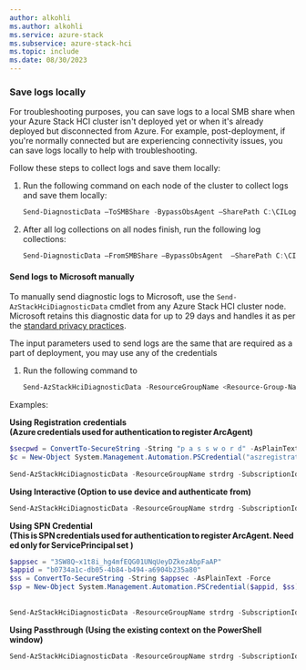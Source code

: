 ```yaml
---
author: alkohli
ms.author: alkohli
ms.service: azure-stack
ms.subservice: azure-stack-hci
ms.topic: include
ms.date: 08/30/2023
---
```


### Save logs locally

For troubleshooting purposes, you can save logs to a local SMB share when your Azure Stack HCI cluster isn't deployed yet or when it's already deployed but disconnected from Azure. For example, post-deployment, if you're normally connected but are experiencing connectivity issues, you can save logs locally to help with troubleshooting.

Follow these steps to collect logs and save them locally:

1. Run the following command on each node of the cluster to collect logs and save them locally:

   ```powershell
   Send-DiagnosticData –ToSMBShare -BypassObsAgent –SharePath C:\CILogCollection\Node1 -ShareCredential <cred>  
   ```

1. After all log collections on all nodes finish, run the following log collections:

   ```powershell
   Send-DiagnosticData –FromSMBShare –BypassObsAgent  –SharePath C:\CILogCollection\Node1 -ShareCredential <cred>
   ```

#### Send logs to Microsoft manually

To manually send diagnostic logs to Microsoft, use the `Send-AzStackHciDiagnosticData` cmdlet from any Azure Stack HCI cluster node. Microsoft retains this diagnostic data for up to 29 days and handles it as per the [standard privacy practices](https://privacy.microsoft.com/).

The input parameters used to send logs are the same that are required as a part of deployment, you may use any of the credentials

1. Run the following command to 

   ```powershell
   Send-AzStackHciDiagnosticData -ResourceGroupName <Resource-Group-Name> -SubscriptionId <Subscription-ID> -TenantId <Tenant-ID> -RegistrationCredential $c -DiagnosticLogPath C:\CILogCollection  
   ```

Examples:

**Using Registration credentials (Azure credentials used for authentication to register ArcAgent)**

```powershell
$secpwd = ConvertTo-SecureString -String "p a s s w o r d" -AsPlainText -Force 
$c = New-Object System.Management.Automation.PSCredential("aszregistration@microsoft.com", $secpwd) 
 
Send-AzStackHciDiagnosticData -ResourceGroupName strdrg -SubscriptionId 4bed37fd-19a1-4d31-8b44-40267555bec5 -TenantId 72f988bf-86f1-41af-91ab-2d7cd011db47 -RegistrationCredential $c -DiagnosticLogPath C:\MasLogs
```

**Using Interactive (Option to use device and authenticate from)**

```powershell
Send-AzStackHciDiagnosticData -ResourceGroupName strdrg -SubscriptionId 4bed37fd-19a1-4d31-8b44-40267555bec5 -TenantId 72f988bf-86f1-41af-91ab-2d7cd011db47 -RegistrationWithDeviceCode -DiagnosticLogPath C:\MasLogs
```
 
**Using SPN Credential (This is SPN credentials used for authentication to register ArcAgent. Needed only for ServicePrincipal set )**

```powershell
$appsec = "3SW8Q~x1t8i_hg4mfEQG01UNqUeyDZkezAbpFaAP" 
$appid = "b0734a1c-db05-4b84-b494-a6904b235a80" 
$ss = ConvertTo-SecureString -String $appsec -AsPlainText -Force 
$sp = New-Object System.Management.Automation.PSCredential($appid, $ss) 
 
 
Send-AzStackHciDiagnosticData -ResourceGroupName strdrg -SubscriptionId 4bed37fd-19a1-4d31-8b44-40267555bec5 -TenantId 72f988bf-86f1-41af-91ab-2d7cd011db47 -RegistrationSPCredential $sp -DiagnosticLogPath C:\MasLogs 
```

**Using Passthrough (Using the existing context on the PowerShell window)**

```powershell
Send-AzStackHciDiagnosticData -ResourceGroupName strdrg -SubscriptionId 4bed37fd-19a1-4d31-8b44-40267555bec5 -TenantId 72f988bf-86f1-41af-91ab-2d7cd011db47 -RegistrationWithExistingContext -DiagnosticLogPath C:\MasLogs 
```

